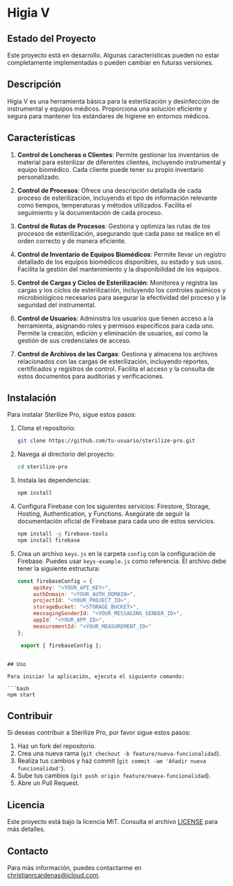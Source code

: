 # Higia V

## Estado del Proyecto

Este proyecto está en desarrollo. Algunas características pueden no estar completamente implementadas o pueden cambiar en futuras versiones.

## Descripción

Higia V es una herramienta básica para la esterilización y desinfección de instrumental y equipos médicos. Proporciona una solución eficiente y segura para mantener los estándares de higiene en entornos médicos.

## Características

1. **Control de Loncheras o Clientes**: Permite gestionar los inventarios de material para esterilizar de diferentes clientes, incluyendo instrumental y equipo biomédico. Cada cliente puede tener su propio inventario personalizado.

2. **Control de Procesos**: Ofrece una descripción detallada de cada proceso de esterilización, incluyendo el tipo de información relevante como tiempos, temperaturas y métodos utilizados. Facilita el seguimiento y la documentación de cada proceso.

3. **Control de Rutas de Procesos**: Gestiona y optimiza las rutas de los procesos de esterilización, asegurando que cada paso se realice en el orden correcto y de manera eficiente.

4. **Control de Inventario de Equipos Biomédicos**: Permite llevar un registro detallado de los equipos biomédicos disponibles, su estado y sus usos. Facilita la gestión del mantenimiento y la disponibilidad de los equipos.

5. **Control de Cargas y Ciclos de Esterilización**: Monitorea y registra las cargas y los ciclos de esterilización, incluyendo los controles químicos y microbiológicos necesarios para asegurar la efectividad del proceso y la seguridad del instrumental.

6. **Control de Usuarios**: Administra los usuarios que tienen acceso a la herramienta, asignando roles y permisos específicos para cada uno. Permite la creación, edición y eliminación de usuarios, así como la gestión de sus credenciales de acceso.

7. **Control de Archivos de las Cargas**: Gestiona y almacena los archivos relacionados con las cargas de esterilización, incluyendo reportes, certificados y registros de control. Facilita el acceso y la consulta de estos documentos para auditorías y verificaciones.

## Instalación

Para instalar Sterilize Pro, sigue estos pasos:

1. Clona el repositorio:
   ```bash
   git clone https://github.com/tu-usuario/sterilize-pro.git
   ```
2. Navega al directorio del proyecto:
   ```bash
   cd sterilize-pro
   ```
3. Instala las dependencias:

   ```bash
   npm install

   ```

4. Configura Firebase con los siguientes servicios: Firestore, Storage, Hosting, Authentication, y Functions. Asegúrate de seguir la documentación oficial de Firebase para cada uno de estos servicios.

   ```bash
   npm install -g firebase-tools
   npm install firebase
   ```

5. Crea un archivo `keys.js` en la carpeta `config` con la configuración de Firebase. Puedes usar `keys-example.js` como referencia. El archivo debe tener la siguiente estructura:
   ```javascript
   const firebaseConfig = {
        apiKey: "<YOUR_API_KEY>",
        authDomain: "<YOUR_AUTH_DOMAIN>",
        projectId: "<YOUR_PROJECT_ID>",
        storageBucket: "<STORAGE_BUCKET>",
        messagingSenderId: "<YOUR_MESSAGING_SENDER_ID>",
        appId: "<YOUR_APP_ID>",
        measurementId: "<YOUR_MEASUREMENT_ID>"
   };

    export { firebaseConfig };
```

## Uso

Para iniciar la aplicación, ejecuta el siguiente comando:

```bash
npm start
```

## Contribuir

Si deseas contribuir a Sterilize Pro, por favor sigue estos pasos:

1. Haz un fork del repositorio.
2. Crea una nueva rama (`git checkout -b feature/nueva-funcionalidad`).
3. Realiza tus cambios y haz commit (`git commit -am 'Añadir nueva funcionalidad'`).
4. Sube tus cambios (`git push origin feature/nueva-funcionalidad`).
5. Abre un Pull Request.

## Licencia

Este proyecto está bajo la licencia MIT. Consulta el archivo [LICENSE](LICENSE) para más detalles.

## Contacto

Para más información, puedes contactarme en [christianrcardenas@icloud.com](mailto:christianrcardenas@icloud.com).
